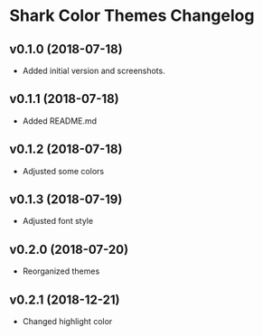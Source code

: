 Shark Color Themes Changelog
====================

v0.1.0 (2018-07-18)
-------------------

- Added initial version and screenshots.

v0.1.1 (2018-07-18)
-------------------

- Added README.md

v0.1.2 (2018-07-18)
-------------------

- Adjusted some colors

v0.1.3 (2018-07-19)
-------------------

- Adjusted font style

v0.2.0 (2018-07-20)
-------------------

- Reorganized themes

v0.2.1 (2018-12-21)
-------------------

- Changed highlight color
